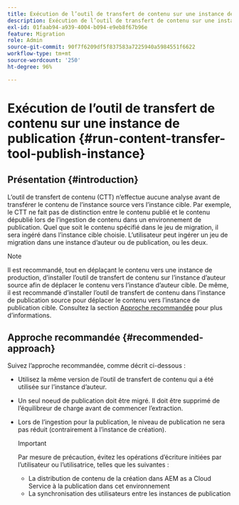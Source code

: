 ```yaml
---
title: Exécution de l’outil de transfert de contenu sur une instance de publication
description: Exécution de l’outil de transfert de contenu sur une instance de publication
exl-id: 01faab94-a939-4004-b094-e9eb8f67b96e
feature: Migration
role: Admin
source-git-commit: 90f7f6209df5f837583a7225940a5984551f6622
workflow-type: tm+mt
source-wordcount: '250'
ht-degree: 96%

---
```


# Exécution de l’outil de transfert de contenu sur une instance de publication {#run-content-transfer-tool-publish-instance}

## Présentation {#introduction}

L’outil de transfert de contenu (CTT) n’effectue aucune analyse avant de transférer le contenu de l’instance source vers l’instance cible. Par exemple, le CTT ne fait pas de distinction entre le contenu publié et le contenu dépublié lors de l’ingestion de contenu dans un environnement de publication. Quel que soit le contenu spécifié dans le jeu de migration, il sera ingéré dans l’instance cible choisie. L’utilisateur peut ingérer un jeu de migration dans une instance d’auteur ou de publication, ou les deux.

>[!NOTE]
>Il est recommandé, tout en déplaçant le contenu vers une instance de production, d’installer l’outil de transfert de contenu sur l’instance d’auteur source afin de déplacer le contenu vers l’instance d’auteur cible. De même, il est recommandé d’installer l’outil de transfert de contenu dans l’instance de publication source pour déplacer le contenu vers l’instance de publication cible. Consultez la section [Approche recommandée](#recommended-approach) pour plus d’informations.

## Approche recommandée {#recommended-approach}

Suivez l’approche recommandée, comme décrit ci-dessous :

* Utilisez la même version de l’outil de transfert de contenu qui a été utilisée sur l’instance d’auteur.

* Un seul noeud de publication doit être migré. Il doit être supprimé de l’équilibreur de charge avant de commencer l’extraction.

* Lors de l’ingestion pour la publication, le niveau de publication ne sera pas réduit (contrairement à l’instance de création).

  >[!IMPORTANT]
  >Par mesure de précaution, évitez les opérations d’écriture initiées par l’utilisateur ou l’utilisatrice, telles que les suivantes :
  > * La distribution de contenu de la création dans AEM as a Cloud Service à la publication dans cet environnement
  > * La synchronisation des utilisateurs entre les instances de publication
